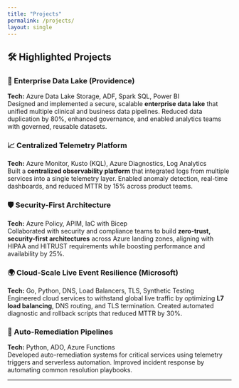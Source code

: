 ```yaml
---
title: "Projects"
permalink: /projects/
layout: single
---
```


## 🛠️ Highlighted Projects

### 🌊 Enterprise Data Lake (Providence)
**Tech:** Azure Data Lake Storage, ADF, Spark SQL, Power BI  
Designed and implemented a secure, scalable **enterprise data lake** that unified multiple clinical and business data pipelines. Reduced data duplication by 80%, enhanced governance, and enabled analytics teams with governed, reusable datasets.

### 📈 Centralized Telemetry Platform
**Tech:** Azure Monitor, Kusto (KQL), Azure Diagnostics, Log Analytics  
Built a **centralized observability platform** that integrated logs from multiple services into a single telemetry layer. Enabled anomaly detection, real-time dashboards, and reduced MTTR by 15% across product teams.

### 🛡️ Security-First Architecture
**Tech:** Azure Policy, APIM, IaC with Bicep  
Collaborated with security and compliance teams to build **zero-trust, security-first architectures** across Azure landing zones, aligning with HIPAA and HITRUST requirements while boosting performance and availability by 25%.

### 🌍 Cloud-Scale Live Event Resilience (Microsoft)
**Tech:** Go, Python, DNS, Load Balancers, TLS, Synthetic Testing  
Engineered cloud services to withstand global live traffic by optimizing **L7 load balancing**, DNS routing, and TLS termination. Created automated diagnostic and rollback scripts that reduced MTTR by 30%.

### 🤖 Auto-Remediation Pipelines
**Tech:** Python, ADO, Azure Functions  
Developed auto-remediation systems for critical services using telemetry triggers and serverless automation. Improved incident response by automating common resolution playbooks.

---

